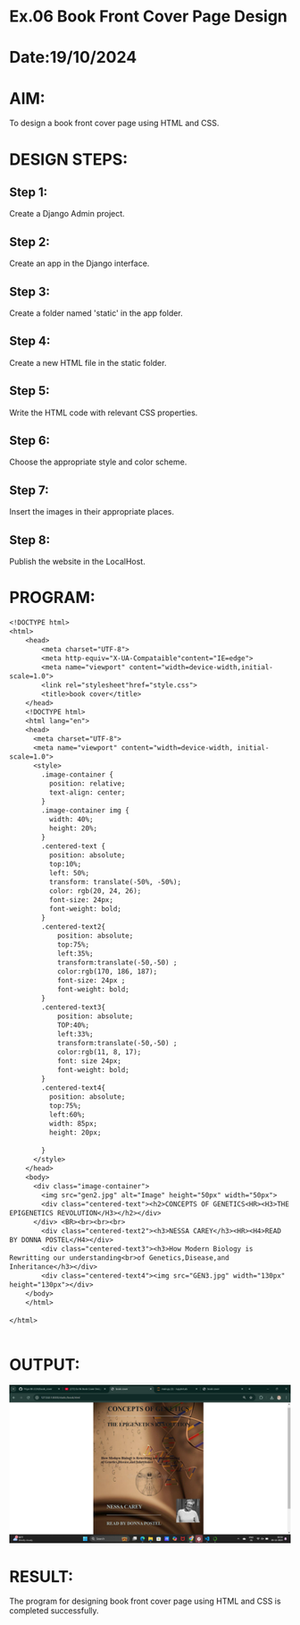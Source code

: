 # Ex.06 Book Front Cover Page Design
# Date:19/10/2024
# AIM:
To design a book front cover page using HTML and CSS.

# DESIGN STEPS:
## Step 1:
Create a Django Admin project.

## Step 2:
Create an app in the Django interface.

## Step 3:
Create a folder named 'static' in the app folder.

## Step 4:
Create a new HTML file in the static folder.

## Step 5:
Write the HTML code with relevant CSS properties.

## Step 6:
Choose the appropriate style and color scheme.

## Step 7:
Insert the images in their appropriate places.

## Step 8:
Publish the website in the LocalHost.

# PROGRAM:
```
<!DOCTYPE html>
<html>
    <head>
        <meta charset="UTF-8">
        <meta http-equiv="X-UA-Compataible"content="IE=edge">
        <meta name="viewport" content="width=device-width,initial-scale=1.0">
        <link rel="stylesheet"href="style.css">
        <title>book cover</title>
    </head>
    <!DOCTYPE html>
    <html lang="en">
    <head>
      <meta charset="UTF-8">
      <meta name="viewport" content="width=device-width, initial-scale=1.0">
      <style>
        .image-container {
          position: relative;
          text-align: center;
        }
        .image-container img {
          width: 40%;
          height: 20%;
        }
        .centered-text {
          position: absolute;
          top:10%;
          left: 50%;
          transform: translate(-50%, -50%);
          color: rgb(20, 24, 26);
          font-size: 24px;
          font-weight: bold;
        }
        .centered-text2{
            position: absolute;
            top:75%;
            left:35%;
            transform:translate(-50,-50) ;
            color:rgb(170, 186, 187);
            font-size: 24px ;
            font-weight: bold;
        }
        .centered-text3{
            position: absolute;
            TOP:40%;
            left:33%;
            transform:translate(-50,-50) ;
            color:rgb(11, 8, 17);
            font: size 24px; 
            font-weight: bold;
        }
        .centered-text4{
          position: absolute;
          top:75%;
          left:60%;
          width: 85px;
          height: 20px;
          
        }
      </style>
    </head>
    <body>
      <div class="image-container">
        <img src="gen2.jpg" alt="Image" height="50px" width="50px">
        <div class="centered-text"><h2>CONCEPTS OF GENETICS<HR><H3>THE EPIGENETICS REVOLUTION</H3></h2></div>
      </div> <BR><br><br><br>
        <div class="centered-text2"><h3>NESSA CAREY</h3><HR><H4>READ BY DONNA POSTEL</H4></div>
        <div class="centered-text3"><h3>How Modern Biology is Rewritting our understanding<br>of Genetics,Disease,and Inheritance</h3></div>
        <div class="centered-text4"><img src="GEN3.jpg" width="130px" height="130px"></div>
    </body>
    </html>
    
</html>


```
# OUTPUT:
![alt text](<Screenshot (26).png>)
# RESULT:
The program for designing book front cover page using HTML and CSS is completed successfully.
